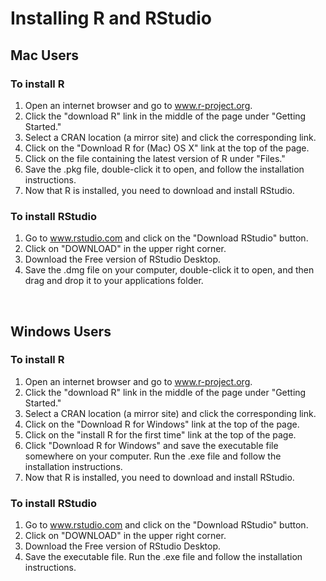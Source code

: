 # Installing R and RStudio

## Mac Users

### To install R

1. Open an internet browser and go to www.r-project.org.
2. Click the "download R" link in the middle of the page under "Getting Started."
3. Select a CRAN location (a mirror site) and click the corresponding link.
4. Click on the "Download R for (Mac) OS X" link at the top of the page.
5. Click on the file containing the latest version of R under "Files."
6. Save the .pkg file, double-click it to open, and follow the installation instructions.
7. Now that R is installed, you need to download and install RStudio.

### To install RStudio

1. Go to www.rstudio.com and click on the "Download RStudio" button.
2. Click on "DOWNLOAD" in the upper right corner.
3. Download the Free version of RStudio Desktop.
4. Save the .dmg file on your computer, double-click it to open, and then drag and drop it to your applications folder.

<br/>


## Windows Users

### To install R

1. Open an internet browser and go to www.r-project.org.
2. Click the "download R" link in the middle of the page under "Getting Started."
3. Select a CRAN location (a mirror site) and click the corresponding link.
4. Click on the "Download R for Windows" link at the top of the page.
5. Click on the "install R for the first time" link at the top of the page.
6. Click "Download R for Windows" and save the executable file somewhere on your computer. Run the .exe file and follow the installation instructions.
7. Now that R is installed, you need to download and install RStudio.

### To install RStudio

1. Go to www.rstudio.com and click on the "Download RStudio" button.
2. Click on "DOWNLOAD" in the upper right corner.
3. Download the Free version of RStudio Desktop.
3. Save the executable file. Run the .exe file and follow the installation instructions.


